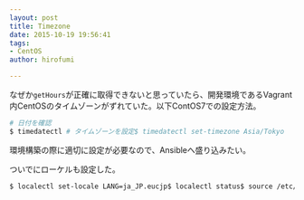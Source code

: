 ```yaml
---
layout: post
title: Timezone
date: 2015-10-19 19:56:41
tags:
- CentOS
author: hirofumi

---
```

なぜか`getHours`が正確に取得できないと思っていたら、開発環境であるVagrant内CentOSのタイムゾーンがずれていた。以下ContOS7での設定方法。

```bash
# 日付を確認
$ timedatectl # タイムゾーンを設定$ timedatectl set-timezone Asia/Tokyo
```

環境構築の際に適切に設定が必要なので、Ansibleへ盛り込みたい。

ついでにローケルも設定した。

```bash
$ localectl set-locale LANG=ja_JP.eucjp$ localectl status$ source /etc/locale.conf
```
